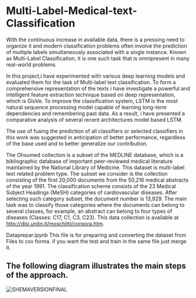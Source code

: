 # Multi-Label-Medical-text-Classification

With the continuous increase in available data, there is a pressing need to organize it and modern classification problems often involve the prediction of multiple labels simultaneously associated with a single instance. Known as Multi-Label Classification, it is one such task that is omnipresent in many real-world problems.

In this project,i have experimented with various deep learning models
and evaluated them for the task of Multi-label text classification. 
To form a comprehensive representation of the texts i have investigate a powerful
and intelligent feature extraction technique based on deep representation,
which is GloVe. To improve the classification system, LSTM is the most natural
sequence processing model capable of learning long-term dependencies
and remembering past data. As a result, i have presented a comparative
analysis of several recent architectures model based LSTM.

The use of fusing the prediction of all classifiers or selected classifiers in
this work was suggested in anticipation of better performance, regardless of
the base used and to better generalize our contribution.

The Ohsumed collection is a subset of the MEDLINE database, which is a
bibliographic database of important peer-reviewed medical literature maintained
by the National Library of Medicine. This dataset is multi-label text
related problem type. The subset we consider is the collection consisting
of the first 20,000 documents from the 50,216 medical abstracts of the year
1991. The classification scheme consists of the 23 Medical Subject Headings
(MeSH) categories of cardiovascular diseases. After selecting such
category subset, the document number is 13,929. The main task was to classify
those categories where the documents can belong to several classes, for example, an abstract can belong to four types of diseases (Classes: C17, C1,
C3, C23). This data collection is available at http://disi.unitn.it/moschitti/corpora.htm.

Dataprepar.ipynb This file is for preparing and converting the dataset from Files to csv forma. if you want the test and train in the same file just merge it.

## The following diagram illustrates the main steps of the approach.

![SHEMAVERSIONFINAL](https://user-images.githubusercontent.com/51234043/135873673-c14bb276-5609-4794-8518-1f34f5b40464.png)
